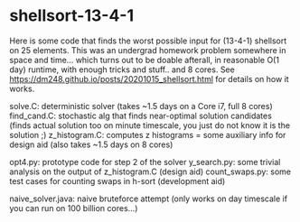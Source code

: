 # shellsort-13-4-1

Here is some code that finds the worst possible input for (13-4-1) shellsort on 25 elements. This was an undergrad homework problem somewhere in space and time... 
which turns out to be doable afterall, in reasonable O(1 day) runtime, with enough tricks and stuff.. and 8 cores. See https://dm248.github.io/posts/20201015_shellsort.html for details on how it works.

solve.C: deterministic solver (takes ~1.5 days on a Core i7, full 8 cores)
find_cand.C: stochastic alg that finds near-optimal solution candidates (finds actual solution too on minute timescale, you just do not know it is the solution ;) 
z_histogram.C: computes z histograms = some auxiliary info for design aid (also takes ~1.5 days on 8 cores)

opt4.py: prototype code for step 2 of the solver
y_search.py: some trivial analysis on the output of z_histogram.C (design aid) 
count_swaps.py: some test cases for counting swaps in h-sort (development aid)

naive_solver.java: naive bruteforce attempt (only works on day timescale if you can run on 100 billion cores...)
